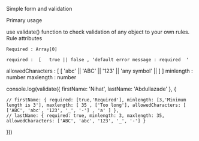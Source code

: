 Simple form and validation 

Primary usage

use validate() function to check validation of any  object to your own rules.
Rule attributes 
    
    Required : Array[0]

    required :  [   true || false , 'default error message : required  ' 



  allowedCharacters  : [ [ 'abc'  || 'ABC'  || '123'  ||  'any symbol' ||    ]  ]
  minlength : number
  maxlength : number

 console.log(validate({
    firstName: 'Nihat',
    lastName: 'Abdullazade'
  }, {
 
    // firstName: { required: [true,'Required'], minlength: [3,'Minimum length is 3'], maxlength: [ 35 , ['Too long'], allowedCharacters: [  ['ABC', 'abc', '123', '_', '-'] , 'a' ] },
    // lastName: { required: true, minlength: 3, maxlength: 35, allowedCharacters: ['ABC', 'abc', '123', '_', '-'] }

  }))